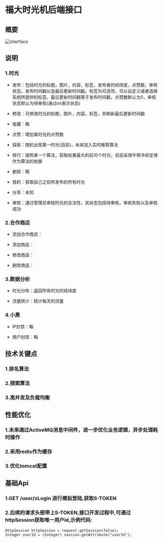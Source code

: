 ﻿# 福大时光机后端接口

## 概要

![interface](http://hlx-blog.oss-cn-beijing.aliyuncs.com/18-10-10/48068802.jpg)

## 说明

### 1.时光

* 发布：包括时光的标题，图片，内容，标签，发布者的经纬度，点赞数，审核状态，发布时间戳以及最后更新时间戳。标签为可选项，可以自定义或者选择系统所提供的标签，最后更新时间戳等于发布时间戳，点赞数默认为0，审核状态默认为待审核(通过int表示状态)

* 修改：可修改时光的标题，图片，内容，标签，并刷新最后更新时间戳

* 收藏：略

* 点赞：增加某时光的点赞数

* 探索：随机出现某一时光(目前)，未来加入实时推荐算法

* 排行：按照某一个算法，获取权重最大的前10个时光，目前采用牛顿冷却定律作为算法的依据

* 删除：略

* 我的：获取自己之前所发布的所有时光

* 分享：未知

* 审核：通过管理员审核时光的合法性，其状态包括待审核，审核失败以及审核成功

### 2.合作商店

* 添加合作商店：

* 添加商品：

* 修改商品：

* 删除商品：

### 3.数据分析

* 时光分布：返回所有时光的经纬度

* 流量统计：统计每天的流量

### 4.小黑

* IP封禁：略

* 用户封禁：略

## 技术关键点

### 1.排名算法

### 2.探索算法

### 3.高并发及负载均衡

## 性能优化

### 1.未来通过**ActiveMQ**消息中间件，进一步优化业务逻辑，异步处理耗时操作

### 2.采用redis作为缓存

### 3.优化tomcat配置

## 基础Api

### 1.GET /user/xLogin 进行模拟登陆,获取S-TOKEN

### 2.后续的请求头部带上S-TOKEN,接口开发过程中,可通过httpSession获取唯一用户id,示例代码:  
```
HttpSession httpSession = request.getSession(false);
Integer userId = (Integer) session.getAttribute("userId");
```